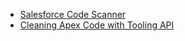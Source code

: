 * [Salesforce Code Scanner](https://sfcodeclean.herokuapp.com/)
* [Cleaning Apex Code with Tooling API](https://andyinthecloud.com/2013/02/02/spring-cleaning-apex-code-with-the-tooling-api/)
